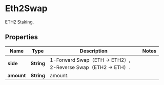 
# Eth2Swap

ETH2 Staking.

## Properties

Name | Type | Description | Notes
------------ | ------------- | ------------- | -------------
**side** | **String** | 1-Forward Swap（ETH -&gt; ETH2）, 2-Reverse Swap（ETH2 -&gt; ETH）. | 
**amount** | **String** | amount. | 

